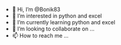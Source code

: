 - 👋 Hi, I’m @Bonik83
- 👀 I’m interested in python and excel
- 🌱 I’m currently learning python and excel
- 💞️ I’m looking to collaborate on ...
- 📫 How to reach me ...

<!---
Bonik83/Bonik83 is a ✨ special ✨ repository because its `README.md` (this file) appears on your GitHub profile.
You can click the Preview link to take a look at your changes.
--->
